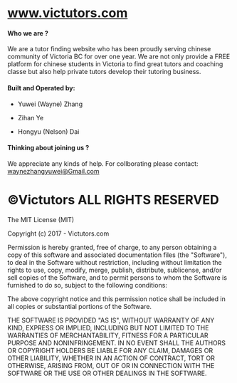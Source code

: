 # www.victutors.com

#### Who we are ? 
We are a tutor finding website who has been proudly serving chinese community of Victoria BC for over one year. We are not only provide a FREE platform for chinese students in Victoria to find great tutors and coaching classe but also help private tutors develop their tutoring business.

#### Built and Operated by:

   * Yuwei (Wayne) Zhang

   * Zihan Ye

   * Hongyu (Nelson) Dai
   
 #### Thinking about joining us ?
 We appreciate any kinds of help. For collborating please contact: waynezhangyuwei@Gmail.com

# ©Victutors ALL RIGHTS RESERVED

The MIT License (MIT)

Copyright (c) 2017 - Victutors.com

Permission is hereby granted, free of charge, to any person obtaining a copy
of this software and associated documentation files (the "Software"), to deal
in the Software without restriction, including without limitation the rights
to use, copy, modify, merge, publish, distribute, sublicense, and/or sell
copies of the Software, and to permit persons to whom the Software is
furnished to do so, subject to the following conditions:

The above copyright notice and this permission notice shall be included in
all copies or substantial portions of the Software.

THE SOFTWARE IS PROVIDED "AS IS", WITHOUT WARRANTY OF ANY KIND, EXPRESS OR
IMPLIED, INCLUDING BUT NOT LIMITED TO THE WARRANTIES OF MERCHANTABILITY,
FITNESS FOR A PARTICULAR PURPOSE AND NONINFRINGEMENT. IN NO EVENT SHALL THE
AUTHORS OR COPYRIGHT HOLDERS BE LIABLE FOR ANY CLAIM, DAMAGES OR OTHER
LIABILITY, WHETHER IN AN ACTION OF CONTRACT, TORT OR OTHERWISE, ARISING FROM,
OUT OF OR IN CONNECTION WITH THE SOFTWARE OR THE USE OR OTHER DEALINGS IN
THE SOFTWARE.
